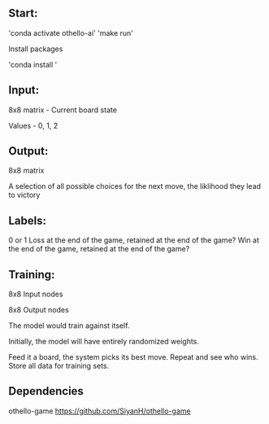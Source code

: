 ## Start:

'conda activate othello-ai'
'make run'

Install packages 

'conda install <x>'


## Input: 

8x8 matrix - Current board state

Values - 0, 1, 2 


## Output:

8x8 matrix 

A selection of all possible choices for the next move, the liklihood they lead to victory


## Labels: 

0 or 1 
Loss at the end of the game, retained at the end of the game?
Win at the end of the game, retained at the end of the game?


## Training: 

8x8 Input nodes

8x8 Output nodes

The model would train against itself. 

Initially, the model will have entirely randomized weights. 

Feed it a board, the system picks its best move. Repeat and see who wins. Store all data for training sets.


## Dependencies 

othello-game <https://github.com/SiyanH/othello-game>
